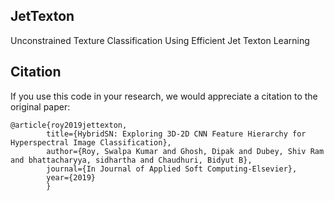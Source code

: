 ## JetTexton
Unconstrained Texture Classification Using Efficient Jet Texton Learning

## Citation

If you use this code in your research, we would appreciate a citation to the original paper:

	@article{roy2019jettexton,
            title={HybridSN: Exploring 3D-2D CNN Feature Hierarchy for Hyperspectral Image Classification},
            author={Roy, Swalpa Kumar and Ghosh, Dipak and Dubey, Shiv Ram and bhattacharyya, sidhartha and Chaudhuri, Bidyut B},
            journal={In Journal of Applied Soft Computing-Elsevier},
            year={2019}
            }
